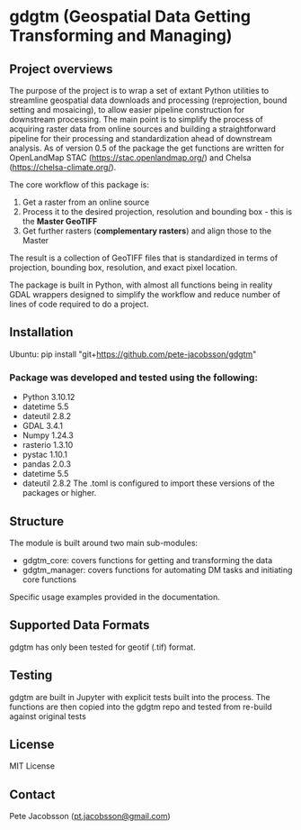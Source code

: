 # gdgtm (Geospatial Data Getting Transforming and Managing)

## Project overviews
The purpose of the project is to wrap a set of extant Python utilities to streamline geospatial data downloads and processing (reprojection, bound setting and mosaicing), to allow easier pipeline construction for downstream processing. The main point is to simplify the process of acquiring raster data from online sources and building a straightforward pipeline for their processing and standardization ahead of downstream analysis. As of version 0.5 of the package the get functions are written for OpenLandMap STAC (https://stac.openlandmap.org/) and Chelsa (https://chelsa-climate.org/).

The core workflow of this package is:
1. Get a raster from an online source
2. Process it to the desired projection, resolution and bounding box - this is the **Master GeoTIFF**
3. Get further rasters (**complementary rasters**) and align those to the Master

The result is a collection of GeoTIFF files that is standardized in terms of projection, bounding box, resolution, and exact pixel location.

The package is built in Python, with almost all functions being in reality GDAL wrappers designed to simplify the workflow and reduce number of lines of code required to do a project.


## Installation
Ubuntu: pip install "git+https://github.com/pete-jacobsson/gdgtm"

### Package was developed and tested using the following:
* Python 3.10.12
* datetime 5.5
* dateutil 2.8.2
* GDAL 3.4.1
* Numpy 1.24.3
* rasterio 1.3.10
* pystac 1.10.1
* pandas 2.0.3
* datetime 5.5
* dateutil 2.8.2
The .toml is configured to import these versions of the packages or higher.

## Structure
The module is built around two main sub-modules:
- gdgtm_core: covers functions for getting and transforming the data
- gdgtm_manager: covers functions for automating DM tasks and initiating core functions

Specific usage examples provided in the documentation.


## Supported Data Formats
gdgtm has only been tested for geotif (.tif) format.

## Testing
gdgtm are built in Jupyter with explicit tests built into the process.
The functions are then copied into the gdgtm repo and tested from re-build against original tests

## License
MIT License

## Contact
Pete Jacobsson (pt.jacobsson@gmail.com)
